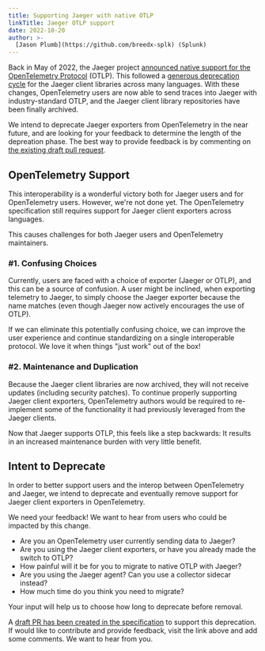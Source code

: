 ```yaml
---
title: Supporting Jaeger with native OTLP
linkTitle: Jaeger OTLP support
date: 2022-10-20
author: >-
  [Jason Plumb](https://github.com/breedx-splk) (Splunk)
---
```


Back in May of 2022, the Jaeger project
[announced native support for the OpenTelemetry Protocol](https://medium.com/jaegertracing/introducing-native-support-for-opentelemetry-in-jaeger-eb661be8183c)
(OTLP). This followed a
[generous deprecation cycle](https://twitter.com/YuriShkuro/status/1455170693197402119)
for the Jaeger client libraries across many languages. With these changes,
OpenTelemetry users are now able to send traces into Jaeger with
industry-standard OTLP, and the Jaeger client library repositories have been
finally archived.

We intend to deprecate Jaeger exporters from OpenTelemetry in the near future,
and are looking for your feedback to determine the length of the depreation
phase. The best way to provide feedback is by commenting on
[the existing draft pull request](https://github.com/open-telemetry/opentelemetry-specification/pull/2858).

## OpenTelemetry Support

This interoperability is a wonderful victory both for Jaeger users and for
OpenTelemetry users. However, we're not done yet. The OpenTelemetry
specification still requires support for Jaeger client exporters across
languages.

This causes challenges for both Jaeger users and OpenTelemetry maintainers.

### #1. Confusing Choices

Currently, users are faced with a choice of exporter (Jaeger or OTLP), and this
can be a source of confusion. A user might be inclined, when exporting telemetry
to Jaeger, to simply choose the Jaeger exporter because the name matches (even
though Jaeger now actively encourages the use of OTLP).

If we can eliminate this potentially confusing choice, we can improve the user
experience and continue standardizing on a single interoperable protocol. We
love it when things "just work" out of the box!

### #2. Maintenance and Duplication

Because the Jaeger client libraries are now archived, they will not receive
updates (including security patches). To continue properly supporting Jaeger
client exporters, OpenTelemetry authors would be required to re-implement some
of the functionality it had previously leveraged from the Jaeger clients.

Now that Jaeger supports OTLP, this feels like a step backwards: It results in
an increased maintenance burden with very little benefit.

## Intent to Deprecate

In order to better support users and the interop between OpenTelemetry and
Jaeger, we intend to deprecate and eventually remove support for Jaeger client
exporters in OpenTelemetry.

We need your feedback! We want to hear from users who could be impacted by this
change.

- Are you an OpenTelemetry user currently sending data to Jaeger?
- Are you using the Jaeger client exporters, or have you already made the switch
  to OTLP?
- How painful will it be for you to migrate to native OTLP with Jaeger?
- Are you using the Jaeger agent? Can you use a collector sidecar instead?
- How much time do you think you need to migrate?

Your input will help us to choose how long to deprecate before removal.

A
[draft PR has been created in the specification](https://github.com/open-telemetry/opentelemetry-specification/pull/2858)
to support this deprecation. If would like to contribute and provide feedback,
visit the link above and add some comments. We want to hear from you.
